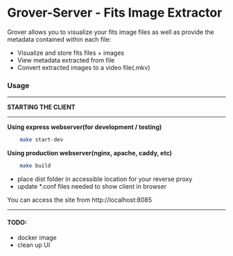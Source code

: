 # Grover-Server - Fits Image Extractor

Grover allows you to visualize your fits image files as well as provide the metadata contained within each file: 
- Visualize and store fits files + images
- View metadata extracted from file
- Convert extracted images to a video file(.mkv)

### Usage
***
**STARTING THE CLIENT**
***

**Using express webserver(for development / testing)**
```bash
    make start-dev
```

**Using production webserver(nginx, apache, caddy, etc)**
```bash
    make build
```
* place dist folder in accessible location for your reverse proxy
* update *.conf files needed to show client in browser

You can access the site from http://localhost:8085
***
#### TODO:
* docker image
* clean up UI
